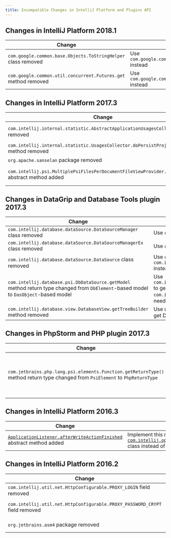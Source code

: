 ```yaml
---
title: Incompatible Changes in IntelliJ Platform and Plugins API
---
```


<!--
To document a new incompatible change you have to fill a row in a table so that
the first column is a problem pattern and the second column is a human-readable description.

The following problem patterns are supported:
<package name> package removed
<class name> class removed

<class name>.<method name> method removed
<class name>.<method name> method return type changed from <before> to <after>
<class name>.<method name> method parameter type changed from <before> to <after>
<class name>.<method name> method visibility changed from <before> to <after>

<class name>.<field name> field removed
<class name>.<field name> field type changed from <before> to <after>
<class name>.<field name> field visibility changed from <before> to <after>

<class name>.<method name> abstract method added
<class name> class moved to package <package name>

where <class name> is a fully-qualified name of the class, e.g. com.intellij.openapi.actionSystem.AnAction$InnerClass.

NOTE: If a change you're trying to document doesn't match any of the above patterns, fill in a ticket in the YouTrack/Plugins Repository assigned to me (Sergey Patrikeev), or contact me directly. An example of such a task is https://youtrack.jetbrains.com/issue/PR-1218. Until supported, you may document the change as you prefer, and I will correct it later.

NOTE: You are allowed to prettify the pattern using markdown-features:
 1) code quotes: `org.example.Foo.methodName`
 2) links [org.example.Foo](upsource:///platform/core-api/src/org/example/Foo)
 3) both code quotes and links: [`org.example.Foo`](upsource:///platform/core-api/src/org/example/Foo)
-->

<style>
  table {
    width:100%;
  }
  th, tr, td {
    width:50%;
  }
</style>

## Changes in IntelliJ Platform 2018.1

|  Change | How to deal with it |
|---------|---------------------|
| `com.google.common.base.Objects.ToStringHelper` class removed | Use `com.google.common.base.MoreObjects.ToStringHelper` instead |
| `com.google.common.util.concurrent.Futures.get` method removed | Use `com.google.common.util.concurrent.Futures.getChecked` instead |


## Changes in IntelliJ Platform 2017.3

|  Change | How to deal with it |
|---------|---------------------|
| `com.intellij.internal.statistic.AbstractApplicationUsagesCollector` class removed | This class isn't supposed to be used in regular plugins. Override `com.intellij.internal.statistic.AbstractProjectsUsagesCollector` instead if you're developing an IDE with its own statistics services. |
| `com.intellij.internal.statistic.UsagesCollector.doPersistProjectUsages` method removed | This method isn't supposed to be used in regular plugins. There is no need to call this method anymore. |
|`org.apache.sanselan` package removed | Use classes from `org.apache.commons.imaging` instead |
| `com.intellij.psi.MultiplePsiFilesPerDocumentFileViewProvider.getLanguages` abstract method added | Implementation of this class are supposed to have several languages so you need to implement this method explicitly and return them all |

## Changes in DataGrip and Database Tools plugin 2017.3

|  Change | How to deal with it |
|---------|---------------------|
| `com.intellij.database.dataSource.DataSourceManager` class removed | Use `com.intellij.database.psi.DbPsiFacade` instead |
| `com.intellij.database.dataSource.DataSourceManagerEx` class removed | Use `com.intellij.database.psi.DbPsiFacade` instead |
| `com.intellij.database.dataSource.DataSource` class removed | Use `com.intellij.database.psi.DbDataSource` and `com.intellij.database.model.DatabaseSystem` instead. |
| `com.intellij.database.psi.DbDataSource.getModel` method return type changed from `DbElement`-based model to `DasObject`-based model | Use `com.intellij.database.psi.DbPsiFacade.findElement` to get the corresponding `com.intellij.database.psi.DbElement` wrapper when needed. |
| `com.intellij.database.view.DatabaseView.getTreeBuilder` method removed | Use `LangDataKeys.PSI_ELEMENT_ARRAY.get(event)` to get Database view selection |

## Changes in PhpStorm and PHP plugin 2017.3

|  Change | How to deal with it |
|---------|---------------------|
| `com.jetbrains.php.lang.psi.elements.Function.getReturnType()` method return type changed from `PsiElement` to `PhpReturnType` | Before method had been returning a `com.jetbrains.php.lang.psi.elements.ClassReference`. Now method returns `com.jetbrains.php.lang.psi.elements.PhpReturnType`. Method `ReturnType.getClassReference()` can be used if you need just a `ClassReference`. If you need to get the `PhpType`, use `com.jetbrains.php.lang.psi.elements.Function.getReturnType.getType()` method instead |

## Changes in IntelliJ Platform 2016.3

|  Change | How to deal with it |
|---------|---------------------|
| [`ApplicationListener.afterWriteActionFinished`](upsource:///platform/core-api/src/com/intellij/openapi/application/ApplicationListener.java?nav=1481:1505:focused&line=45) abstract method added | Implement this method or extend [`com.intellij.openapi.application.ApplicationAdapter`](upsource:////platform/core-api/src/com/intellij/openapi/application/ApplicationAdapter.java) class instead of implementing the interface |


## Changes in IntelliJ Platform 2016.2 

|  Change | How to deal with it |
|---------|---------------------|
| `com.intellij.util.net.HttpConfigurable.PROXY_LOGIN` field removed | Use [`com.intellij.util.net.HttpConfigurable.getProxyLogin()`](upsource:///platform/platform-api/src/com/intellij/util/net/HttpConfigurable.java) instead |
| `com.intellij.util.net.HttpConfigurable.PROXY_PASSWORD_CRYPT` field removed | Use [`com.intellij.util.net.HttpConfigurable.getPlainProxyPassword()`](upsource:///platform/platform-api/src/com/intellij/util/net/HttpConfigurable.java) instead |
| `org.jetbrains.asm4` package removed | Use classes from `org.jetbrains.org.objectweb.asm` package instead |
